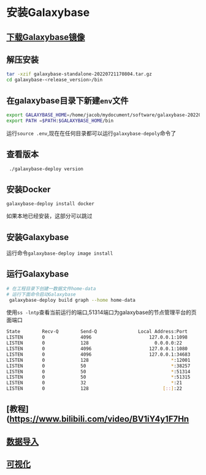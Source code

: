 # 安装Galaxybase


## [下载Galaxybase镜像](https://www.galaxybase.com/download)

## 解压安装

```bash
tar -xzif galaxybase-standalone-20220721170804.tar.gz
cd galaxybase-<release_version>/bin
```

## 在galaxybase目录下新建`env`文件

```bash
export GALAXYBASE_HOME=/home/jacob/mydocument/software/galaxybase-20220721170804
export PATH =$PATH:$GALAXYBASE_HOME/bin
```
运行`source .env`,现在在任何目录都可以运行`galaxybase-depoly`命令了

## 查看版本

```bash
 ./galaxybase-deploy version
```

## 安装Docker

`galaxybase-deploy install docker`

如果本地已经安装，这部分可以跳过

## 安装Galaxybase 
运行命令`galaxybase-deploy image install`

## 运行Galaxybase

```bash
# 在工程目录下创建一数据文件home-data
# 运行下面命令启动Galaxybase
 galaxybase-deploy build graph --home home-data
```
使用`ss -lntp`查看当前运行的端口,51314端口为galaxybase的节点管理平台的页面端口

```bash
State        Recv-Q        Send-Q               Local Address:Port                Peer Address:Port       Process
LISTEN       0             4096                     127.0.0.1:1098                     0.0.0.0:*
LISTEN       0             128                        0.0.0.0:22                       0.0.0.0:*
LISTEN       0             4096                     127.0.0.1:1080                     0.0.0.0:*
LISTEN       0             4096                     127.0.0.1:34683                    0.0.0.0:*
LISTEN       0             128                              *:12001                          *:*
LISTEN       0             50                               *:38257                          *:*
LISTEN       0             50                               *:51314                          *:*
LISTEN       0             50                               *:51315                          *:*
LISTEN       0             32                               *:21                             *:*
LISTEN       0             128                           [::]:22                          [::]:*

```

## [教程](https://www.bilibili.com/video/BV1iY4y1F7Hn
## [数据导入](https://github.com/galaxybase/graph-database-benchmark)
## [可视化](https://github.com/galaxybase/GalaxyVis)
